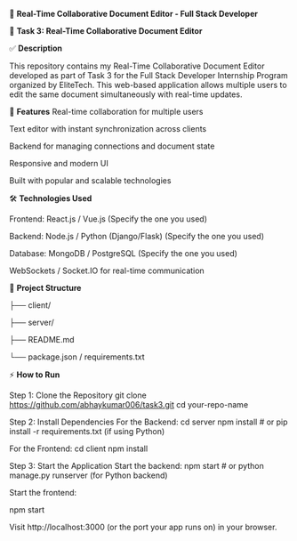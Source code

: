 📝 **Real-Time Collaborative Document Editor - Full Stack Developer** 

📌 **Task 3: Real-Time Collaborative Document Editor**

✅ **Description**

This repository contains my Real-Time Collaborative Document Editor developed as part of Task 3 for the Full Stack Developer Internship Program organized by EliteTech. This web-based application allows multiple users to edit the same document simultaneously with real-time updates.

🚀 **Features**
Real-time collaboration for multiple users

Text editor with instant synchronization across clients

Backend for managing connections and document state

Responsive and modern UI

Built with popular and scalable technologies

🛠️ **Technologies Used**

Frontend: React.js / Vue.js (Specify the one you used)


Backend: Node.js / Python (Django/Flask) (Specify the one you used)

Database: MongoDB / PostgreSQL (Specify the one you used)

WebSockets / Socket.IO for real-time communication

📂 **Project Structure**

├── client/   

├── server/ 

├── README.md

└── package.json / requirements.txt

⚡ **How to Run**

Step 1: Clone the Repository
git clone https://github.com/abhaykumar006/task3.git
cd your-repo-name

Step 2: Install Dependencies
For the Backend:
cd server
npm install  # or pip install -r requirements.txt (if using Python)


For the Frontend:
cd client
npm install

Step 3: Start the Application
Start the backend:
npm start  # or python manage.py runserver (for Python backend)


Start the frontend:

npm start

Visit http://localhost:3000 (or the port your app runs on) in your browser.
